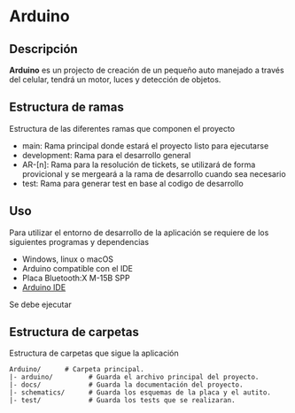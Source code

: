 # Arduino

## Descripción
**Arduino** es un projecto de creación de un pequeño auto manejado a través del celular, tendrá un motor, luces y detección de objetos. 

## Estructura de ramas
Estructura de las diferentes ramas que componen el proyecto

 - main: Rama principal donde estará el proyecto listo para ejecutarse 
 - development: Rama para el desarrollo general
 - AR-[n]: Rama para la resolución de tickets, se utilizará de forma provicional y se mergeará a la rama de desarrollo cuando sea necesario
 - test: Rama para generar test en base al codigo de desarrollo

## Uso
Para utilizar el entorno de desarrollo de la aplicación se requiere de los siguientes programas y dependencias

- Windows, linux o macOS
- Arduino compatible con el IDE
- Placa Bluetooth:X M-15B SPP
- [Arduino IDE](https://www.arduino.cc/en/software)

Se debe ejecutar 

## Estructura de carpetas
Estructura de carpetas que sigue la aplicación
```
Arduino/      # Carpeta principal.
|- arduino/         # Guarda el archivo principal del proyecto.
|- docs/            # Guarda la documentación del proyecto.
|- schematics/      # Guarda los esquemas de la placa y el autito.
|- test/            # Guarda los tests que se realizaran.
```

